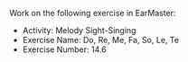 Work on the following exercise in EarMaster:
- Activity: Melody Sight-Singing
- Exercise Name: Do, Re, Me, Fa, So, Le, Te
- Exercise Number: 14.6
